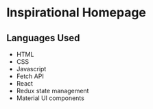 # Inspirational Homepage

## Languages Used

- HTML
- CSS
- Javascript
- Fetch API
- React
- Redux state management
- Material UI components